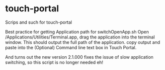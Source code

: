 # touch-portal
Scrips and such for touch-portal

Best practice for getting Application path for switchOpenApp.sh
Open /Applications/Utilities/Terminal.app, drag the application into the terminal window.
This should output the full path of the application.
copy output and paste into the (Optional) Command line text box in Touch Portal.

And turns out the new version 2.1.000 fixes the issue of slow application switching, so this script is no longer needed eh! 